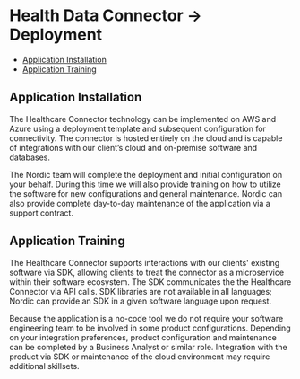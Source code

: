 # Health Data Connector -> Deployment
  - [Application Installation](#application-installation)
  - [Application Training](#application-training)

## Application Installation

The Healthcare Connector technology can be implemented on AWS and Azure using a deployment template and subsequent configuration for connectivity. The connector is hosted entirely on the cloud and is capable of integrations with our client’s cloud and on-premise software and databases.

The Nordic team will complete the deployment and initial configuration on your behalf. During this time we will also provide training on how to utilize the software for new configurations and general maintenance. Nordic can also provide complete day-to-day maintenance of the application via a support contract.

## Application Training

The Healthcare Connector supports interactions with our clients' existing software via SDK, allowing clients to treat the connector as a microservice within their software ecosystem. The SDK communicates the the Healthcare Connector via API calls. SDK libraries are not available in all languages; Nordic can provide an SDK in a given software language upon request.

Because the application is a no-code tool we do not require your software engineering team to be involved in some product configurations. Depending on your integration preferences, product configuration and maintenance can be completed by a Business Analyst or similar role. Integration with the product via SDK or maintenance of the cloud environment may require additional skillsets.